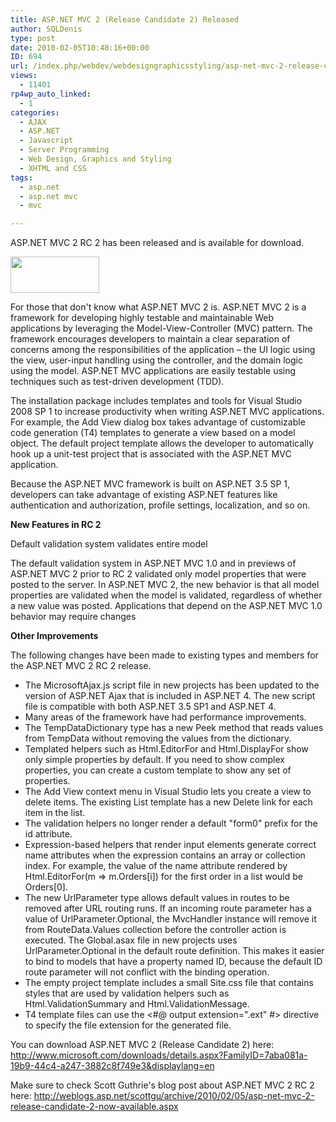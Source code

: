 ```yaml
---
title: ASP.NET MVC 2 (Release Candidate 2) Released
author: SQLDenis
type: post
date: 2010-02-05T10:48:16+00:00
ID: 694
url: /index.php/webdev/webdesigngraphicsstyling/asp-net-mvc-2-release-candidate-2-releas/
views:
  - 11401
rp4wp_auto_linked:
  - 1
categories:
  - AJAX
  - ASP.NET
  - Javascript
  - Server Programming
  - Web Design, Graphics and Styling
  - XHTML and CSS
tags:
  - asp.net
  - asp.net mvc
  - mvc

---
```

ASP.NET MVC 2 RC 2 has been released and is available for download.

<div class="image_block">
  <img src="/wp-content/uploads/blogs/WebDev//mvc-logo-landing-page.png" alt="" title="" width="142" height="58" />
</div>

For those that don't know what ASP.NET MVC 2 is. ASP.NET MVC 2 is a framework for developing highly testable and maintainable Web applications by leveraging the Model-View-Controller (MVC) pattern. The framework encourages developers to maintain a clear separation of concerns among the responsibilities of the application – the UI logic using the view, user-input handling using the controller, and the domain logic using the model. ASP.NET MVC applications are easily testable using techniques such as test-driven development (TDD).

The installation package includes templates and tools for Visual Studio 2008 SP 1 to increase productivity when writing ASP.NET MVC applications. For example, the Add View dialog box takes advantage of customizable code generation (T4) templates to generate a view based on a model object. The default project template allows the developer to automatically hook up a unit-test project that is associated with the ASP.NET MVC application.
  
Because the ASP.NET MVC framework is built on ASP.NET 3.5 SP 1, developers can take advantage of existing ASP.NET features like authentication and authorization, profile settings, localization, and so on.

**New Features in RC 2**
  
Default validation system validates entire model
  
The default validation system in ASP.NET MVC 1.0 and in previews of ASP.NET MVC 2 prior to RC 2 validated only model properties that were posted to the server. In ASP.NET MVC 2, the new behavior is that all model properties are validated when the model is validated, regardless of whether a new value was posted. Applications that depend on the ASP.NET MVC 1.0 behavior may require changes

**Other Improvements** 
  
The following changes have been made to existing types and members for the ASP.NET MVC 2 RC 2 release. 

  * The MicrosoftAjax.js script file in new projects has been updated to the version of ASP.NET Ajax that is included in ASP.NET 4. The new script file is compatible with both ASP.NET 3.5 SP1 and ASP.NET 4.
  * Many areas of the framework have had performance improvements.
  * The TempDataDictionary type has a new Peek method that reads values from TempData without removing the values from the dictionary.
  * Templated helpers such as Html.EditorFor and Html.DisplayFor show only simple properties by default. If you need to show complex properties, you can create a custom template to show any set of properties.
  * The Add View context menu in Visual Studio lets you create a view to delete items. The existing List template has a new Delete link for each item in the list.
  * The validation helpers no longer render a default "form0" prefix for the id attribute.
  * Expression-based helpers that render input elements generate correct name attributes when the expression contains an array or collection index. For example, the value of the name attribute rendered by Html.EditorFor(m => m.Orders[i]) for the first order in a list would be Orders[0].
  * The new UrlParameter type allows default values in routes to be removed after URL routing runs. If an incoming route parameter has a value of UrlParameter.Optional, the MvcHandler instance will remove it from RouteData.Values collection before the controller action is executed. The Global.asax file in new projects uses UrlParameter.Optional in the default route definition. This makes it easier to bind to models that have a property named ID, because the default ID route parameter will not conflict with the binding operation.
  * The empty project template includes a small Site.css file that contains styles that are used by validation helpers such as Html.ValidationSummary and Html.ValidationMessage. 
  * T4 template files can use the <#@ output extension=".ext" #> directive to specify the file extension for the generated file.

You can download ASP.NET MVC 2 (Release Candidate 2) here: http://www.microsoft.com/downloads/details.aspx?FamilyID=7aba081a-19b9-44c4-a247-3882c8f749e3&displaylang=en

Make sure to check Scott Guthrie's blog post about ASP.NET MVC 2 RC 2 here: http://weblogs.asp.net/scottgu/archive/2010/02/05/asp-net-mvc-2-release-candidate-2-now-available.aspx